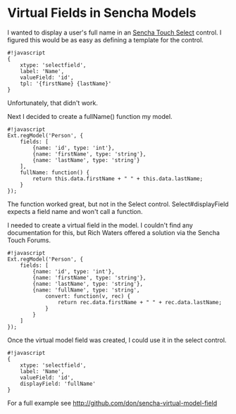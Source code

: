# Virtual Fields in Sencha Models

I wanted to display a user's full name in an [Sencha Touch Select](http://dev.sencha.com/deploy/touch/docs/?class=Ext.form.Select) control.  I figured this would be as easy as defining a template for the control.

    #!javascript
    {
        xtype: 'selectfield',
        label: 'Name',
        valueField: 'id',
        tpl: '{firstName} {lastName}'
    }

Unfortunately, that didn't work.

Next I decided to create a fullName() function my model.

    #!javascript
    Ext.regModel('Person', {
        fields: [
            {name: 'id', type: 'int'},
            {name: 'firstName', type: 'string'},
            {name: 'lastName', type: 'string'}
        ],
        fullName: function() {
            return this.data.firstName + " " + this.data.lastName;
        }
    });

The function worked great, but not in the Select control.  Select#displayField expects a field name and won't call a function.

I needed to create a virtual field in the model.  I couldn't find any documentation for this, but Rich Waters offered a solution via the Sencha Touch Forums.

    #!javascript
    Ext.regModel('Person', {
        fields: [
            {name: 'id', type: 'int'},
            {name: 'firstName', type: 'string'},
            {name: 'lastName', type: 'string'},
            {name: 'fullName', type: 'string',
                convert: function(v, rec) {
                    return rec.data.firstName + " " + rec.data.lastName;
                }
            }
        ]
    });

Once the virtual model field was created, I could use it in the select control.

    #!javascript
    {
        xtype: 'selectfield',
        label: 'Name',
        valueField: 'id',
        displayField: 'fullName'
    }

For a full example see http://github.com/don/sencha-virtual-model-field
